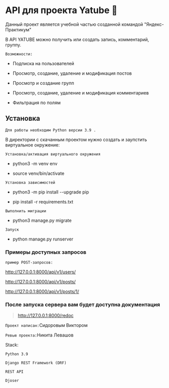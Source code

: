 # API для проекта Yatube :t-rex:

Данный проект является учебной частью созданной командой "Яндекс-Практикум"

В API YATUBE можно получить или создать запись, комментарий, группу.


```Возможности:```

- Подписка на пользователей

- Просмотр, создание, удаление и модификация постов

- Просмотр и создание групп

- Просмотр, создание, удаление и модификация комментариев

- Фильтрация по полям

## Установка

 ```Для работы необходим Python версии 3.9 .```

В директории с скачанным проектом нужно создать и заупстить виртуальное окружение:

```Установка/активация виртуального окружения```

- python3 -m venv env

- source venv/bin/activate

```Установка зависимостей```

- python3 -m pip install --upgrade pip

- pip install -r requirements.txt

```Выполнить миграции```

- python3 manage.py migrate

```Запуск```

- python manage.py runserver

### Примеры доступных запросов

```пример POST-запросов:```

http://127.0.0.1:8000/api/v1/users/

http://127.0.0.1:8000/api/v1/posts/

http://127.0.0.1:8000/api/v1/posts/1/

### После запуска сервера вам будет доступна документация
>http://127.0.0.1:8000/redoc

```Проект написан:```Сидоровым Виктором

```Ревью проекта:```Никита Левашов

Stack:

```Python 3.9```

```Django REST Framework (DRF)```

```REST API```

```Djoser```
